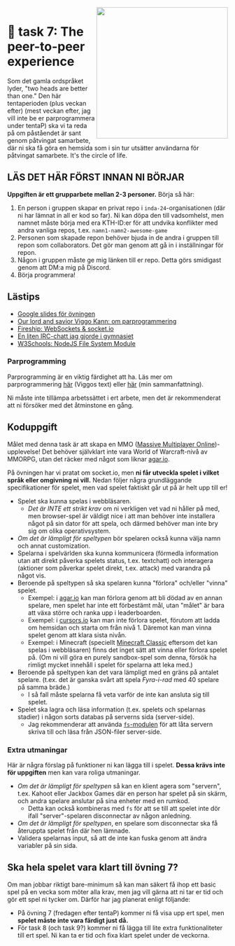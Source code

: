 <img src="https://media1.tenor.com/m/1u15ulrFh1EAAAAC/asc.gif" align="right" width="300" />

# 🍛 task 7: The peer-to-peer experience

Som det gamla ordspråket lyder, "two heads are better than one." Den här tentaperioden (plus veckan efter) (mest veckan efter, jag vill inte be er parprogrammera under tentaP) ska vi ta reda på om påståendet är sant genom påtvingat samarbete, där ni ska få göra en hemsida som i sin tur utsätter användarna för påtvingat samarbete. It's the circle of life.

## LÄS DET HÄR FÖRST INNAN NI BÖRJAR

**Uppgiften är ett grupparbete mellan 2-3 personer.** Börja så här:

1. En person i gruppen skapar en privat repo i `inda-24`-organisationen (där ni har lämnat in all er kod so far). Ni kan döpa den till vadsomhelst, men namnet måste börja med era KTH-ID:er för att undvika konflikter med andra vanliga repos, t.ex. `namn1-namn2-awesome-game`
2. Personen som skapade repon behöver bjuda in de andra i gruppen till repon som collaborators. Det gör man genom att gå in i inställningar för repon.
3. Någon i gruppen måste ge mig länken till er repo. Detta görs smidigast genom att DM:a mig på Discord.
4. Börja programmera!

## Lästips

- [Google slides för övningen](https://docs.google.com/presentation/d/1EqzllrCRI6eMPgXCrsd5rBgkSNi6n0BNFQrEhIsXNI8/edit?usp=sharing)
- [Our lord and savior Viggo Kann: om parprogrammering](https://www.csc.kth.se/tcs/projects/cerise/parprogrammering/)
- [Fireship: WebSockets & socket.io](https://www.youtube.com/watch?v=1BfCnjr_Vjg)
- [En liten IRC-chatt jag gjorde i gymnasiet](chat_example/)
- [W3Schools: NodeJS File System Module](https://www.w3schools.com/nodejs/nodejs_filesystem.asp)

### Parprogramming

Parprogramming är en viktig färdighet att ha. Läs mer om parprogrammering [här](https://www.csc.kth.se/tcs/projects/cerise/parprogrammering/) (Viggos text) eller [här](https://docs.google.com/presentation/d/1EqzllrCRI6eMPgXCrsd5rBgkSNi6n0BNFQrEhIsXNI8/edit#slide=id.g30a56e61277_0_14) (min sammanfattning).

Ni måste inte tillämpa arbetssättet i ert arbete, men det är rekommenderat att ni försöker med det åtminstone en gång.

## Koduppgift

Målet med denna task är att skapa en MMO ([Massive Multiplayer Online](https://en.wikipedia.org/wiki/Massively_multiplayer_online_game))-upplevelse! Det behöver självklart inte vara World of Warcraft-nivå av MMORPG, utan det räcker med något som liknar [agar.io](https://en.wikipedia.org/wiki/Agar.io).

På övningen har vi pratat om socket.io, men **ni får utveckla spelet i vilket språk eller omgivning ni vill.** Nedan följer några grundläggande specifikationer för spelet, men vad spelet faktiskt går ut på är helt upp till er!

- Spelet ska kunna spelas i webbläsaren.
    - *Det är INTE ett strikt krav* om ni verkligen vet vad ni håller på med, men browser-spel är väldigt nice i att man behöver inte installera något på sin dator för att spela, och därmed behöver man inte bry sig om olika operativsystem.
- *Om det är lämpligt för speltypen* bör spelaren också kunna välja namn och annat customization.
- Spelarna i spelvärlden ska kunna kommunicera (förmedla information utan att direkt påverka spelets status, t.ex. textchatt) och interagera (aktioner som påverkar spelet direkt, t.ex. attack) med varandra på något vis.
- Beroende på speltypen så ska spelaren kunna "förlora" och/eller "vinna" spelet.
    - Exempel: i [agar.io](https://en.wikipedia.org/wiki/Agar.io) kan man förlora genom att bli dödad av en annan spelare, men spelet har inte ett förbestämt mål, utan "målet" är bara att växa större och ranka upp i leaderboarden.
    - Exempel: i [cursors.io](https://cursors.uvias.com/) kan man inte förlora spelet, förutom att ladda om hemsidan och starta om från nivå 1. Däremot kan man vinna spelet genom att klara sista nivån.
    - Exempel: i Minecraft (speciellt [Minecraft Classic](https://classic.minecraft.net) eftersom det kan spelas i webbläsaren) finns det inget sätt att vinna eller förlora spelet på. (Om ni vill göra en purely sandbox-spel som denna, försök ha rimligt mycket innehåll i spelet för spelarna att leka med.)
- Beroende på speltypen kan det vara lämpligt med en gräns på antalet spelare. (t.ex. det är ganska svårt att spela *Fyra-i-rad* med 40 spelare på samma bräde.)
    - I så fall måste spelarna få veta varför de inte kan ansluta sig till spelet.
- Spelet ska lagra och läsa information (t.ex. spelets och spelarnas stadier) i någon sorts databas på serverns sida (server-side).
    - Jag rekommenderar att använda [`fs`-modulen](https://www.w3schools.com/nodejs/nodejs_filesystem.asp) för att låta servern skriva till och läsa från JSON-filer server-side.

### Extra utmaningar 
Här är några förslag på funktioner ni kan lägga till i spelet. **Dessa krävs inte för uppgiften** men kan vara roliga utmaningar.

- *Om det är lämpligt för speltypen* så kan en klient agera som "servern", t.ex. Kahoot eller Jackbox Games där en person har spelet på sin skärm, och andra spelare anslutar på sina enheter med en rumkod.
    - Detta kan också kombineras med `fs` för att se till att spelet inte dör ifall "server"-spelaren disconnectar av någon anledning.
- *Om det är lämpligt för speltypen*, en spelare som disconnectar ska få återuppta spelet från där hen lämnade.
- Validera spelarnas input, så att de inte kan fuska genom att ändra variabler på sin sida.

## Ska hela spelet vara klart till övning 7?

Om man jobbar riktigt bare-minimum så kan man säkert få ihop ett basic spel på en vecka som möter alla krav, men jag vill gärna att ni tar er tid och gör ett spel ni tycker om. Därför har jag planerat enligt följande:

- På övning 7 (fredagen efter tentaP) kommer ni få visa upp ert spel, men **spelet måste inte vara färdigt just då.**
- För task 8 (och task 9?) kommer ni få lägga till lite extra funktionaliteter till ert spel. Ni kan ta er tid och fixa klart spelet under de veckorna.